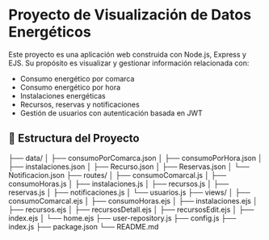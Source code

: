 # Proyecto de Visualización de Datos Energéticos

Este proyecto es una aplicación web construida con Node.js, Express y EJS. Su propósito es visualizar y gestionar información relacionada con:

- Consumo energético por comarca
- Consumo energético por hora
- Instalaciones energéticas
- Recursos, reservas y notificaciones
- Gestión de usuarios con autenticación basada en JWT

## 📁 Estructura del Proyecto
├── data/
│   ├── consumoPorComarca.json
│   ├── consumoPorHora.json
│   ├── instalaciones.json
│   ├── Recurso.json
│   ├── Reservas.json
│   └── Notificacion.json
├── routes/
│   ├── consumoComarcal.js
│   ├── consumoHoras.js
│   ├── instalaciones.js
│   ├── recursos.js
│   ├── reservas.js
│   ├── notificaciones.js
│   └── usuarios.js
├── views/
│   ├── consumoComarcal.ejs
│   ├── consumoHoras.ejs
│   ├── instalaciones.ejs
│   ├── recursos.ejs
│   ├── recursosDetall.ejs
│   ├── recursosEdit.ejs
│   ├── index.ejs
│   └── home.ejs
├── user-repository.js
├── config.js
├── index.js
├── package.json
└── README.md
